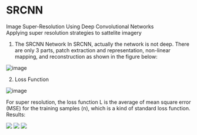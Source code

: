 # SRCNN
Image Super-Resolution Using Deep Convolutional Networks
<br />
Applying super resolution strategies to sattelite imagery
1. The SRCNN Network
In SRCNN, actually the network is not deep. There are only 3 parts, patch extraction and representation, non-linear mapping, and reconstruction as shown in the figure below:

![image](https://user-images.githubusercontent.com/106013751/169710536-07145630-b5a6-4864-a653-c80f797d2663.png)

2. Loss Function

![image](https://user-images.githubusercontent.com/106013751/169710551-d222c76a-7db6-4525-a664-ac8a3a1ed99b.png)

For super resolution, the loss function L is the average of mean square error (MSE) for the training samples (n), which is a kind of standard loss function.
Results: 

![](https://github.com/WarrenGreen/srcnn/blob/master/results/05953_combined.jpg)
![](https://github.com/WarrenGreen/srcnn/blob/master/results/05454_combined.jpg)
![](https://github.com/WarrenGreen/srcnn/blob/master/results/06006_combined.jpg)
